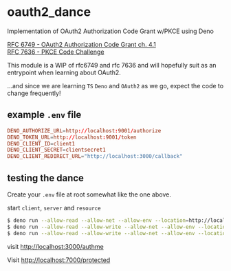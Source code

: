 # oauth2_dance

Implementation of OAuth2 Authorization Code Grant w/PKCE using Deno

[RFC 6749 - OAuth2 Authorization Code Grant ch. 4.1](https://datatracker.ietf.org/doc/html/rfc6749#section-4.1)<br/>[RFC 7636 - PKCE Code Challenge](https://datatracker.ietf.org/doc/html/rfc7636)

This module is a WIP of rfc6749 and rfc 7636 and will hopefully suit as an entrypoint when learning about OAuth2.

...and since we are learning `TS` `Deno` and `OAuth2` as we go, expect the code to change frequently!

## example `.env` file
```conf
DENO_AUTHORIZE_URL=http://localhost:9001/authorize
DENO_TOKEN_URL=http://localhost:9001/token
DENO_CLIENT_ID=client1
DENO_CLIENT_SECRET=clientsecret1
DENO_CLIENT_REDIRECT_URL="http://localhost:3000/callback"
```

## testing the dance

Create your `.env` file at root somewhat like the one above.

start `client`, `server` and `resource` 

```sh
$ deno run --allow-read --allow-net --allow-env --location=http://localhost ./examples/oauth2_client.ts
$ deno run --allow-read --allow-write --allow-net --allow-env --location=http://localhost ./examples/oauth2_server.ts
$ deno run --allow-read --allow-write --allow-net --allow-env --location=http://localhost ./examples/oauth2_resource.ts
```

visit [http://localhost:3000/authme](http://localhost:3000/authme)

Visit [http://localhost:7000/protected](http://localhost:7000/protected)
